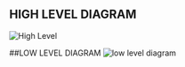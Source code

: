 ## HIGH LEVEL DIAGRAM
![High Level](https://user-images.githubusercontent.com/94228057/144435961-c6e0b4ed-2b96-4e60-967d-38f7869fe310.png)


##LOW LEVEL DIAGRAM
![low level diagram](https://user-images.githubusercontent.com/94228057/144435758-e5ab1c1b-22b7-47f8-8cc4-497cee3e260e.png)
